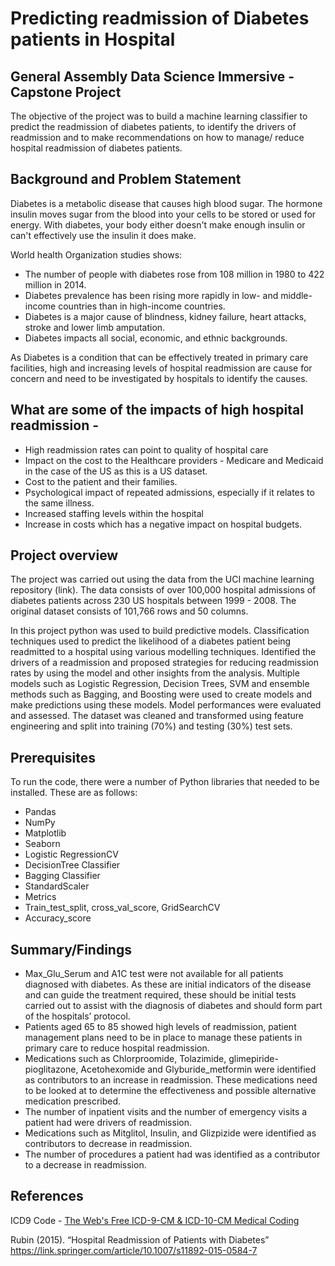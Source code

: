 # Predicting readmission of Diabetes patients in Hospital

## General Assembly Data Science Immersive - Capstone Project

The objective of the project was to build a machine learning classifier to predict the readmission of diabetes patients, to identify the drivers of readmission and to make recommendations on how to manage/ reduce hospital readmission of diabetes patients.

## Background and Problem Statement

Diabetes is a metabolic disease that causes high blood sugar. The hormone insulin moves sugar from the blood into your cells to be stored or used for energy. With diabetes, your body either doesn't make enough insulin or can't effectively use the insulin it does make.

World health Organization studies shows:
* The number of people with diabetes rose from 108 million in 1980 to 422 million in 2014.
* Diabetes prevalence has been rising more rapidly in low- and middle-income countries than in high-income countries.
* Diabetes is a major cause of blindness, kidney failure, heart attacks, stroke and lower limb amputation. 
* Diabetes impacts all social, economic, and ethnic backgrounds.

As Diabetes is a condition  that can be effectively treated in primary care facilities, high and increasing levels of hospital readmission are cause for concern and need to be investigated by hospitals to identify the causes. 

## What are some of the impacts of high hospital readmission - 

* High readmission rates can point to quality of hospital care
* Impact on the cost to the Healthcare providers - Medicare and Medicaid in the case of the US as this is a US dataset.
* Cost to the patient and their families.
* Psychological impact of repeated admissions, especially if it relates to the same illness.
* Increased staffing levels within the hospital 
* Increase in costs which has a negative impact on hospital budgets.

 
## Project overview

The project was  carried out using the data from the UCI machine learning repository (link).
The data consists of over 100,000 hospital admissions of diabetes patients across 230 US hospitals between 1999 - 2008. The original dataset consists of 101,766 rows and 50 columns.

In this project python was used to build predictive models. Classification techniques used to predict the likelihood of a diabetes patient being readmitted to a hospital using various modelling techniques. Identified the drivers of a readmission and proposed strategies for reducing readmission rates by using the model and other insights from the analysis. Multiple models such as Logistic Regression, Decision Trees, SVM and ensemble methods such as Bagging, and Boosting were used to create models and make predictions using these models. Model performances were evaluated and assessed. 
The dataset was cleaned and transformed using feature engineering and split into training (70%) and testing (30%) test sets.

## Prerequisites

To run the code, there were a number of Python libraries that needed to be installed. These are as follows:

* Pandas
* NumPy
* Matplotlib
* Seaborn
* Logistic RegressionCV
* DecisionTree Classifier
* Bagging Classifier
* StandardScaler
* Metrics
* Train_test_split, cross_val_score, GridSearchCV
* Accuracy_score


## Summary/Findings

* Max_Glu_Serum  and A1C test were not available for all patients diagnosed with diabetes. As these are initial indicators of the disease and can guide the treatment required, these should be initial tests carried out to assist with the diagnosis of diabetes and should form part of the hospitals’ protocol.
* Patients aged 65 to 85 showed high levels of readmission, patient management plans need to be in place to manage these patients in primary care to reduce hospital readmission.
* Medications such as Chlorproomide,  Tolazimide, glimepiride-pioglitazone, Acetohexomide and Glyburide_metformin were identified as contributors to an increase in readmission.   These medications need to be looked at to determine the effectiveness and possible alternative medication prescribed.
* The number of inpatient visits and the number of emergency visits a patient had were drivers of readmission. 
* Medications such as Mitglitol, Insulin, and Glizpizide were identified as contributors to decrease in readmission.
* The number of procedures a patient had was identified as a contributor to a decrease in readmission.


## References


ICD9 Code - [The Web's Free ICD-9-CM & ICD-10-CM Medical Coding](http://www.icd9data.com/2009/Volume1/default.htm)

Rubin (2015). “Hospital Readmission of Patients with Diabetes” https://link.springer.com/article/10.1007/s11892-015-0584-7
